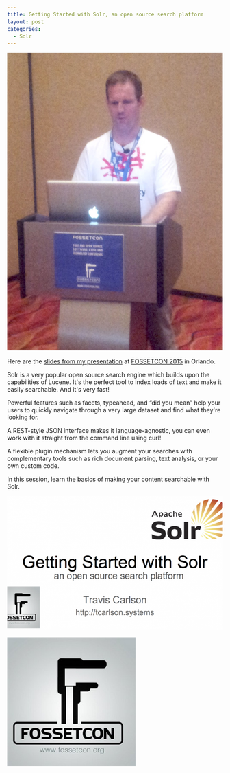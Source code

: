 ```yaml
---
title: Getting Started with Solr, an open source search platform
layout: post
categories:
  - Solr
---
```

![Speaking](/wp-content/uploads/2015/11/20151121_125731.jpg)

Here are the <a href="http://www.slideshare.net/TravisCarlson/getting-started-with-solr" target="_blank">slides from my presentation</a> at <a href="http://www.fossetcon.org/2015" target="_blank">FOSSETCON 2015</a> in Orlando.

<!--more-->

Solr is a very popular open source search engine which builds upon the capabilities of Lucene. It's the perfect tool to index loads of text and make it easily searchable. And it's very fast!

Powerful features such as facets, typeahead, and &#8220;did you mean&#8221; help your users to quickly navigate through a very large dataset and find what they're looking for.

A REST-style JSON interface makes it language-agnostic, you can even work with it straight from the command line using curl!

A flexible plugin mechanism lets you augment your searches with complementary tools such as rich document parsing, text analysis, or your own custom code.

In this session, learn the basics of making your content searchable with Solr.

![Solr](/wp-content/uploads/2015/11/Getting-Started-with-Solr-825x510.png)

![FOSSETCON](/wp-content/uploads/2015/11/faussetcon_400x400-300x300.jpg)

